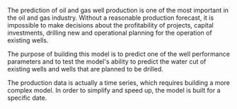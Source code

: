 
The prediction of oil and gas well production is one of the most important in the oil and gas industry. Without a reasonable production forecast, it is impossible to make decisions about the profitability of projects, capital investments, drilling new and operational planning for the operation of existing wells.

The purpose of building this  model is to predict one of the well performance parameters and to test the model's ability to predict the water cut of existing wells and wells that are planned to be drilled.

The production data is actually a time series, which requires building a more complex model. In order to simplify and speed up, the model is built for a specific date.
